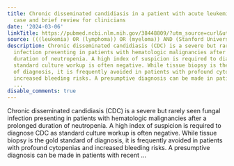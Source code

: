 ```yaml
---
title: Chronic disseminated candidiasis in a patient with acute leukemia - an illustrative
  case and brief review for clinicians
date: '2024-03-06'
linkTitle: https://pubmed.ncbi.nlm.nih.gov/38448809/?utm_source=curl&utm_medium=rss&utm_campaign=pubmed-2&utm_content=1Rkszs2HVZ2RHP33OibaNFew6VK-LzjJWTD4GwmLlk8B-wCceh&fc=20220923065203&ff=20240307170601&v=2.18.0.post9+e462414
source: (((leukemia) OR (lymphoma)) OR (myeloma)) AND (Stanford University[Affiliation])
description: Chronic disseminated candidiasis (CDC) is a severe but rarely seen fungal
  infection presenting in patients with hematologic malignancies after a prolonged
  duration of neutropenia. A high index of suspicion is required to diagnose CDC as
  standard culture workup is often negative. While tissue biopsy is the gold standard
  of diagnosis, it is frequently avoided in patients with profound cytopenias and
  increased bleeding risks. A presumptive diagnosis can be made in patients with recent
  ...
disable_comments: true
---
```

Chronic disseminated candidiasis (CDC) is a severe but rarely seen fungal infection presenting in patients with hematologic malignancies after a prolonged duration of neutropenia. A high index of suspicion is required to diagnose CDC as standard culture workup is often negative. While tissue biopsy is the gold standard of diagnosis, it is frequently avoided in patients with profound cytopenias and increased bleeding risks. A presumptive diagnosis can be made in patients with recent ...
